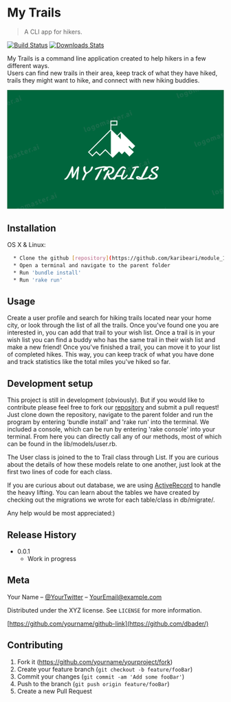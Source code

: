 # My Trails
> A CLI app for hikers.

<!-- [![NPM Version][npm-image]][npm-url] -->
[![Build Status][travis-image]][travis-url]
[![Downloads Stats][npm-downloads]][npm-url]

My Trails is a command line application created to help hikers in a few different ways.  
Users can find new trails in their area, keep track of what they have hiked,
trails they might want to hike, and connect with new hiking buddies.   

![](header.png)

## Installation

OS X & Linux:

```sh
  * Clone the github [repository](https://github.com/karibeari/module_1_final_project)
  * Open a terminal and navigate to the parent folder
  * Run 'bundle install'
  * Run 'rake run'
```
<!-- This site was built using [GitHub Pages](https://pages.github.com/). -->


## Usage

Create a user profile and search for hiking trails located near your home city, or
look through the list of all the trails. Once you've found one you are interested
in, you can add that trail to your wish list.  Once a trail is in your wish
list you can find a buddy who has the same trail in their wish list and make a new
friend!  Once you've finished a trail, you can move it to your list of completed
hikes.  This way, you can keep track of what you have done and track statistics
like the total miles you've hiked so far.

<!-- _For more examples and usage, please refer to the [Wiki][wiki]._ -->

## Development setup

This project is still in development (obviously).  But if you would like to contribute
please feel free to fork our [repository](https://github.com/karibeari/module_1_final_project) and submit a pull request!  Just clone down the repository,
navigate to the parent folder and run the program by entering 'bundle install' and 'rake run' into the terminal. We included a console, which can be run by entering 'rake console' into your terminal. From here you can directly call any of our methods, most of which can
be found in the lib/models/user.rb.

The User class is joined to the to Trail class through List.  If you are curious about
the details of how these models relate to one another, just look at the first two lines
of code for each class.  

If you are curious about out database, we are using [ActiveRecord](https://guides.rubyonrails.org/active_record_basics.html) to handle the
heavy lifting.  You can learn about the tables we have created by checking out the
migrations we wrote for each table/class in db/migrate/.

Any help would be most appreciated:)
<!--

```sh
make install
npm test
``` -->

## Release History

* 0.0.1
    * Work in progress

## Meta

Your Name – [@YourTwitter](https://twitter.com/dbader_org) – YourEmail@example.com

Distributed under the XYZ license. See ``LICENSE`` for more information.

[https://github.com/yourname/github-link](https://github.com/dbader/)

## Contributing

1. Fork it (<https://github.com/yourname/yourproject/fork>)
2. Create your feature branch (`git checkout -b feature/fooBar`)
3. Commit your changes (`git commit -am 'Add some fooBar'`)
4. Push to the branch (`git push origin feature/fooBar`)
5. Create a new Pull Request

<!-- Markdown link & img dfn's -->
[npm-image]: https://img.shields.io/npm/v/datadog-metrics.svg?style=flat-square
[npm-url]: https://npmjs.org/package/datadog-metrics
[npm-downloads]: https://img.shields.io/npm/dm/datadog-metrics.svg?style=flat-square
[travis-image]: https://img.shields.io/travis/dbader/node-datadog-metrics/master.svg?style=flat-square
[travis-url]: https://travis-ci.org/dbader/node-datadog-metrics
[wiki]: https://github.com/yourname/yourproject/wiki
